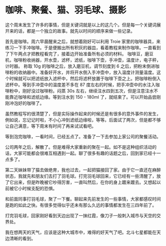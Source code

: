 # 咖啡、聚餐、猫、羽毛球、摄影

这个周末发生了许多的事情，但是关键词就是以上的这几个。但是每一个关键词展开来的话，都是一个独立的故事。就先以时间的顺序来做一些记录。

首先是咖啡。周六早晨醒来之后，就想着刚好可以利用 Troie 家里的咖啡器具，来练习一下手冲咖啡。于是便搬出所有积灰的器皿，看着教程来制作咖啡。一直看到了下午两点才把教程看完了，接着边开始准备所有必须的材料。
咖啡豆，磨豆机，咖啡粉收纳器，开水壶，滤杯，滤纸，咖啡下壶，手冲壶，温度计，电子秤，计时器。
称取 10g 的咖啡之后，放入磨豆机，调节刻度到 6 之后，把粉末倒进咖啡粉的收纳器中。准备好开水，并将开水倒入手冲壶中，放入温度计测量温度。这个时候就可以把滤纸放入滤杯中，然后将滤杯放置于咖啡下壶之上。把咖啡粉倒入滤杯中。等到手冲壶中的温度差不多在 87 度左右的时候，把手冲壶中的水注入咖啡粉中，刚好没过咖啡粉。闷蒸 30s 左右，继续注水四到五次，但是注意注水不能靠近咖啡和滤纸边缘。等到注水到 150 - 180ml 了，就结束了。可以开始品尝刚刚冲泡好的咖啡了。

虽然教程写的很清楚了，但是实际操作起来的时候还是有很多的意外事件的发生，例如说，忘记记时啦，不小心冲到滤纸边缘啦，等等。后面试了两次，但是都不够让自己满意，等下周末有时间了再来试试看吧。

等到泡完咖啡，一看时间，已经五点了。准备了一下去参加上家公司的聚餐活动。

公司两年之后，解散了。但是难得大家重新的聚在一起。如不是这种组织活动的话，大家可能都会很难互相遇到一起。聊了很多有趣的话题之后，回到家已经十一点多了。

第二天妹妹带了猫去做绝育，我也过去，一起把猫接回了家。由于它一直还在麻醉状态，我就先和朋友们去打了羽毛球。打完羽毛球回来，它已经有一些清醒了，放了它出来，但是昨晚被它吵得厉害，一直叫然后，在你的身上踱来踱去。又想起以前被它小时候支配的恐惧。

和前面同事打羽毛球，聚了一下餐。聊起来先前发生的一些事情，大家都感叹时间是跑的如此之快。有很多觉得似乎还未有那么久远的事情都发生在三四年前了。

打完羽毛球，回家刚好看到天边出现了一抹红霞，像刀子一般刺入城市与天空的交界处。

我在想两天的天气，应该是这种大城市中，难得的好天气了吧。北斗七星都能在天边清晰的看到。
